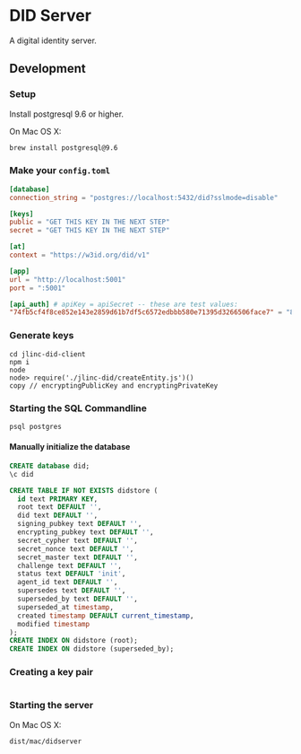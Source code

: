 # DID Server

A digital identity server.

## Development


### Setup
Install postgresql 9.6 or higher.

On Mac OS X:
```sh
brew install postgresql@9.6
```

### Make your `config.toml`


```toml
[database]
connection_string = "postgres://localhost:5432/did?sslmode=disable"

[keys]
public = "GET THIS KEY IN THE NEXT STEP"
secret = "GET THIS KEY IN THE NEXT STEP"

[at]
context = "https://w3id.org/did/v1"

[app]
url = "http://localhost:5001"
port = ":5001"

[api_auth] # apiKey = apiSecret -- these are test values:
"74fb5cf4f8ce852e143e2859d61b7df5c6572edbbb580e71395d3266506face7" = "809d311ff23626ddf58297f3322f84ec2b0cedf1b2a38b3d456b39298db61820"

```

### Generate keys

```
cd jlinc-did-client
npm i
node
node> require('./jlinc-did/createEntity.js')()
copy // encryptingPublicKey and encryptingPrivateKey
```

### Starting the SQL Commandline

```sh
psql postgres
```

#### Manually initialize the database

```sql
CREATE database did;
\c did

CREATE TABLE IF NOT EXISTS didstore (
  id text PRIMARY KEY,
  root text DEFAULT '',
  did text DEFAULT '',
  signing_pubkey text DEFAULT '',
  encrypting_pubkey text DEFAULT '',
  secret_cypher text DEFAULT '',
  secret_nonce text DEFAULT '',
  secret_master text DEFAULT '',
  challenge text DEFAULT '',
  status text DEFAULT 'init',
  agent_id text DEFAULT '',
  supersedes text DEFAULT '',
  superseded_by text DEFAULT '',
  superseded_at timestamp,
  created timestamp DEFAULT current_timestamp,
  modified timestamp
);
CREATE INDEX ON didstore (root);
CREATE INDEX ON didstore (superseded_by);
```

### Creating a key pair

```

```

### Starting the server

On Mac OS X:
```sh
dist/mac/didserver
```
